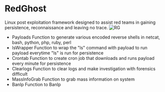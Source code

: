 # RedGhost
Linux post exploitation framework designed to assist red teams in gaining persistence, reconnaissance and leaving no trace. 
![RG](https://user-images.githubusercontent.com/44454186/60026380-fc0eea80-968a-11e9-8d56-d445b8ad6c4f.PNG)
- Payloads
Function to generate various encoded reverse shells in
netcat, bash, python, php, ruby, perl
- lsWrapper 
Function to wrap the "ls" command with payload to run payload everytime "ls" is run for persistence 
- Crontab
Function to create cron job that downloads and runs payload every minute for persistence
- Clearlogs
Function to clear logs and make investigation with forensics difficult
- MassInfoGrab
Function to grab mass information on system
- BanIp
Function to BanIp
